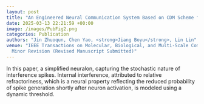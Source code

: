 ```yaml
---
layout: post
title: "An Engineered Neural Communication System Based on CDM Scheme for the Internet of Bio-nano Things"
date: 2025-03-13 22:21:59 +00:00
image: /images/PubFig2.png
categories: Publication
authors: "Jin Zhuoqun, Chen Yao, <strong>Jiang Boyu</strong>, Lin Lin"
venue: "IEEE Transactions on Molecular, Biological, and Multi-Scale Communications (IF=2.4, JCR Q2) <br>
  Minor Revision (Revised Manuscript Submitted)"
---
```

In this paper, a simplified neuralon, capturing the stochastic nature of interference spikes. Internal interference, attributed to relative refractoriness, which is a neural property reflecting the reduced probability of spike generation shortly after neuron activation, is modeled using a dynamic threshold.
